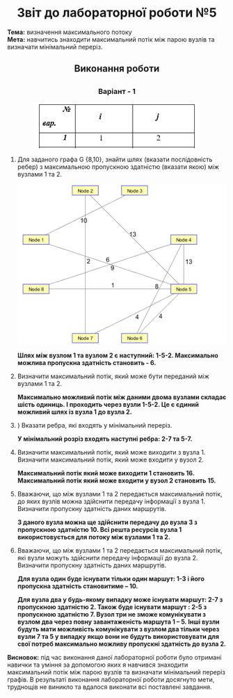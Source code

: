 <h1 align="center">Звіт до лабораторної роботи №5</h1>
  <strong>Тема:</strong> визначення максимального потоку <br>
   <strong>Мета:</strong> навчитись знаходити максимальний потік між парою вузлів та визначати мінімальний переріз. <br>
  
  <h2 align="center">Виконання роботи<h2>
  <h3 align="center">Варіант - 1</h3>
  <p align="center"><img src="https://github.com/StarLord0298/Reient_TR31_TOTM2020/blob/master/LAB5/img/1.png"></p>
  <ol>
    <li>Для заданого графа G {8,10}, знайти шлях (вказати послідовність ребер) з максимальною пропускною здатністю (вказати якою) між вузлами 1 та 2. <p align="center"><img src="https://github.com/StarLord0298/Reient_TR31_TOTM2020/blob/master/LAB5/img/2.png"></p>
      <p><b>Шлях між вузлом 1 та вузлом 2 є наступний: 1-5-2. Максимально можлива пропускна здатність становить - 6.</b></p>
    </li>
        <li>Визначити максимальний потік, який може бути переданий між вузлами 1 та 2. <p><b>Максимально можливий потік між даними двома вузлами складає шість одиниць. І проходить через вузли 1-5-2. Це є єдиний можливий шлях із вузла 1 до вузла 2.</b></p></li>
    <li>) Вказати ребра, які входять у мінімальний переріз. <p><b>У мінімальний розріз входять наступні ребра: 2-7 та 5-7.</b></p></li>
    <li>Визначити максимальний потік, який може виходити з вузла 1. Визначити максимальний потік, який може входити у вузол 2. <p><b>Максимальний потік який може виходити 1 становить 16. Максимальний потік який може входити у вузол 2 становить 15.</b></p></li>
    <li>Вважаючи, що між вузлами 1 та 2 передається максимальний потік, до яких вузлів можна здійснити передачу інформації з вузла 1. Визначити пропускну здатність даних маршрутів. <p><b>З даного вузла можна ще здійснити передачу до вузла 3 з пропускною здатністю 10. Всі решта ресурсів вузла 1 використовується для потоку між вузлами 1 та 2.</b></p></li>
  <li>Вважаючи, що між вузлами 1 та 2 передається максимальний потік, які вузли можуть здійснити передачу інформації до вузла 2. Визначити пропускну здатність даних маршрутів. <p><b>Для вузла один буде існувати тільки один маршут: 1-3 і його пропускна здатність становитиме – 10.</b></p>
    <p><b>Для вузла два у будь-якому випадку може існувати маршут: 2-7 з пропускною здатністю 2. Також буде існувати маршут : 2-5 з пропускною здатністю 7. Вузол три не зможе комунікувати з вузлом два через повну завантаженість маршута 1 – 5. Інші вузли будуть мати можливість комунікувати з вузлом два тільки через вузли 7 та 5 у випадку якщо вони не будуть використовувати для свої потреб максимально можливу пропускні здатність до вузла 2.</b></p> 
    </li>
    </ol>
  <strong>Висновок:</strong> під час виконання даної лабораторної роботи було отримані навички та уміння за допомогою яких я навчився знаходити максимальний потік між парою вузлів та визначати мінімальний переріз графів. В результаті виконання лабораторної роботи досягнуто мети, труднощів не виникло та вдалося виконати всі поставлені завдання.

